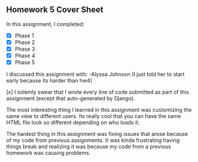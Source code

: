 Homework 5 Cover Sheet
----------------------

In this assignment, I completed:

- [x] Phase 1
- [x] Phase 2
- [x] Phase 3
- [x] Phase 4
- [x] Phase 5

I discussed this assignment with:
-Alyssa Johnson (I just told her to start early because its harder than hw4)

[x] I solemly swear that I wrote every line of code submitted as part
of this assignment (except that auto-generated by Django).

The most interesting thing I learned in this assignment was customizing the same view to different users. Its really cool that you can have the same HTML file look so different depending on who loads it.

The hardest thing in this assignment was fixing issues that arose because of my code from previous assignments. It was kinda frustrating having things break and realizing it was because my code from a previous homework was causing problems.